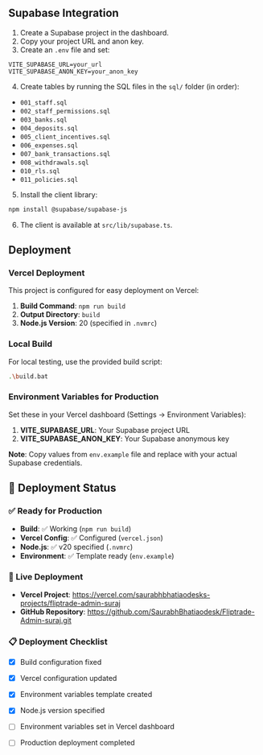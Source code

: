 
  ## Supabase Integration
  
  1. Create a Supabase project in the dashboard.
  2. Copy your project URL and anon key.
  3. Create an `.env` file and set:
  
  ```env
  VITE_SUPABASE_URL=your_url
  VITE_SUPABASE_ANON_KEY=your_anon_key
  ```
  
  4. Create tables by running the SQL files in the `sql/` folder (in order):
  
  - `001_staff.sql`
  - `002_staff_permissions.sql`
  - `003_banks.sql`
  - `004_deposits.sql`
  - `005_client_incentives.sql`
  - `006_expenses.sql`
  - `007_bank_transactions.sql`
  - `008_withdrawals.sql`
  - `010_rls.sql`
  - `011_policies.sql`
  
  5. Install the client library:
  
  ```bash
  npm install @supabase/supabase-js
  ```
  
  6. The client is available at `src/lib/supabase.ts`.

## Deployment

### Vercel Deployment
This project is configured for easy deployment on Vercel:

1. **Build Command**: `npm run build`
2. **Output Directory**: `build`
3. **Node.js Version**: 20 (specified in `.nvmrc`)

### Local Build
For local testing, use the provided build script:
```bash
.\build.bat
```

### Environment Variables for Production
Set these in your Vercel dashboard (Settings → Environment Variables):

1. **VITE_SUPABASE_URL**: Your Supabase project URL
2. **VITE_SUPABASE_ANON_KEY**: Your Supabase anonymous key

**Note**: Copy values from `env.example` file and replace with your actual Supabase credentials.

## 🚀 Deployment Status

### ✅ Ready for Production
- **Build**: ✅ Working (`npm run build`)
- **Vercel Config**: ✅ Configured (`vercel.json`)
- **Node.js**: ✅ v20 specified (`.nvmrc`)
- **Environment**: ✅ Template ready (`env.example`)

### 🔗 Live Deployment
- **Vercel Project**: https://vercel.com/saurabhbhatiaodesks-projects/fliptrade-admin-suraj
- **GitHub Repository**: https://github.com/SaurabhBhatiaodesk/Fliptrade-Admin-suraj.git

### 📋 Deployment Checklist
- [x] Build configuration fixed
- [x] Vercel configuration updated
- [x] Environment variables template created
- [x] Node.js version specified
- [ ] Environment variables set in Vercel dashboard
- [ ] Production deployment completed
  